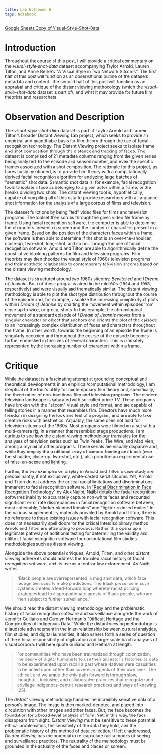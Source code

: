 ```yaml
---
title: Lab Notebook 6
tags: Notebook
---
```


[Google Sheets Copy of Visual-Style-Shot-Data](https://docs.google.com/spreadsheets/d/1h7GuPwSP3L_O384u0GhR0glFIxPfITYpDXIfHAftT10/edit?usp=sharing)

# Introduction
Throughout the course of this post, I will provide a critical commentary on the *visual-style-shot-data* dataset accompanying Taylor Arnold, Lauren Tilton, and Annie Berke's "A Visual Style in Two Network Sitcoms". The first half of this post will function as an observational outline of the datasets metadata and content. The second half of this post will function as an appraisal and critique of the distant viewing methodology (which the *visual-style-shot-data* dataset is part of), and what it may provide for future film theorists and researchers. 

# Observation and Description
The *visual-style-shot-data* dataset is part of Taylor Arnold and Lauren Tilton's broader Distant Viewing Lab project, which seeks to provide an empirical and quantifiable basis for film theory through the use of facial recognition technology. The Distant Viewing project seeks to isolate frame and shot composition through the distance and tracking of faces. The dataset is comprised of 21 metadata columns ranging from the given series being analyzed, to the episode and season number, and even the specific frames associated with a shot composition. The rationale for this project, as I previously mentioned, is to provide film theory with a computationally derived facial recognition algorithm for analyzing large batches of "semantic" shot data. Semantic shot data is, for example, facial recognition tools to isolate a face as belonging to a given actor within a frame, or the breaks dividing two shots. The distant viewing tool is, hypothetically, capable of compiling all of this data to provide researchers with at-a-glance shot information for the analysis of a large corpus of films and television. 

The dataset functions by being "fed" video files for films and television programs. The toolset then scrubs through the given video file frame by frame. Using facial recognition software, the computer is able to determine the characters present on screen and the number of characters present in a given frame. Based on the position of the characters faces within a frame, the software is then able to determine if the shot is an over-the-shoulder, close-up, two-shot, long-shot, and so on. Through the use of facial recognition software, Arnold and Tilton are able to algorithmically define the constitutive blocking patterns for film and television programs. Film theorists may then theorize the visual style of 1960s television programs and their aesthetic relationship to contemporary television sitcoms based on the distant viewing methodology. 

The dataset is structured around two 1960s sitcoms: *Bewitched* and *I Dream of Jeannie*. Both of these programs aired in the mid-60s (1964 and 1965, respectively) and were visually and thematically similar. The distant viewing methodology is able to plot the shot type distribution throughout the course of the episode and, for example, visualize the increasing complexity of plots within *I Dream of Jeannie* by charting the movement within episodes from close-up to wide, or group, shots. In this example, the chronological movement of a standard episode of *I Dream of Jeannie* moves from a singular character or object that anchors and orients the plot of the episode to an increasingly complex distribution of faces and characters throughout the frame. In other words, towards the beginning of an episode the frame is singularly occupied and throughout the course of the episode becomes further enmeshed in the lives of several characters. This is ultimately represented by the increasing number of characters within a frame. 

# Critique
While the dataset is a fascinating attempt at grounding conceptual and theoretical developments in an empirical/computational methodology, I am skeptical of the tool's utility for contemporary film theory and, specifically, the theorization of non-traditional film and television programs. The modern television landscape is saturated with so-called prime TV. These programs have broken with the "sitcom" visual style and format, and are capable of telling stories in a manner that resembles film. Directors have much more freedom in designing the look and feel of a program, and are able to take creative risks with aesthetics. Arguably, the same does not hold for television sitcoms of the 1960s. Most programs were filmed on a set with a multi-camera rig, in a manner that resembled stage productions. I am curious to see how the distant viewing methodology translates for the analyses of television series such as Twin Peaks, The Wire, and Mad Men, among a myriad of other programs. These serials are visually disparate and, while they employ the traditional array of camera framing and block (over the shoulder, close-up, two-shot, etc.), also prioritize an experimental use of mise-en-scene and lighting. 

Further, the two examples on display in Arnold and Tilton's case study are predominantly, if not exclusively, white-casted serial sitcoms. Yet, Arnold and Tilton do not address the critical racial limitations and discriminations immanent to facial recognition software. In ["Racial Discrimination in Face Recognition Technology"](https://sitn.hms.harvard.edu/flash/2020/racial-discrimination-in-face-recognition-technology/) by Alex Najibi, Najibi details the facial recognition softwares inability to accurately capture non-white faces and recounted significant error rate discrepancies in facial recognition software between, most noticeably, "darker-skinned females" and "lighter-skinned males." In the various supplementary materials provided by Arnold and Tilton, there is no reference to these existing issues with facial recognition software. This does not necessarily spell doom for the critical interdisciplinary method Arnold and Tilton are attempting to produce. Rather, this opens up a legitimate pathway of additional testing for determining the validity and utility of facial recognition software for computational film studies methodologies such as distant viewing. 

Alongside the above potential critiques, Arnold, Tilton, and other *distant viewing* adherents should address the troubled racial history of facial recognition software, and its use as a tool for law enforcement. As Najibi writes, 
>"Black people are overrepresented in mug shot data, which face recognition uses to make predictions. The Black presence in such systems creates a feed-forward loop whereby racist policing strategies lead to disproportionate arrests of Black people, who are then subject to further surveillance."

We should read the distant viewing methodology and the problematic history of facial recognition software and surveillance alongside the work of Jennifer Guiliano and Carolyn Heitman's "Difficult Heritage and the Complexities of Indigenous Data." While the distant viewing methodology is a laudable advancement in the inter-relationship between cultural analytics, film studies, and digital humanities, it also ushers forth a series of question of the ethical responsibility of digitization and large-scale batch analyses of visual corpora. I will here quote Guiliano and Heitman at length:
> For communities who have been traumatized through colonization, the desire of digital humanists to use their ancestor's histories as data to be experimented upon recall a past where Natives were casualties to be acted upon rather than sovereign agents of their own lives. The ethical, and we argue the *only* path forward is through slow, thoughtful, inclusive, and collaborative practices that recognize and privilege indigenous-centric research practices and ways of knowing. (25).

The *distant viewing* methodology handles the incredibly sensitive data of a person's image. The image is then marked, denoted, and placed into circulation with other images and other faces. But, the face becomes the foundation for a broad-level analysis of form. Yet, in this way, the face disappears from sight. *Distant Viewing* must be sensitive to these potential ethical problematics, the sensitivity of the data they hold, and the problematic history of this method of data collection. If left unaddressed, *Distant Viewing* has the potential to re-capitulate racist modes of seeing and surveillance practices. The neutrality of the methodology must be grounded in the actuality of the faces and places on screen. 